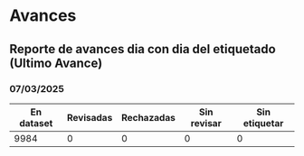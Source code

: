 # Avances

Reporte de avances dia con dia del etiquetado
(Ultimo Avance)
----

### 07/03/2025
|En dataset|Revisadas|Rechazadas|Sin revisar|Sin etiquetar|
|---|---|---|---|---|
|9984|0|0|0|0|
